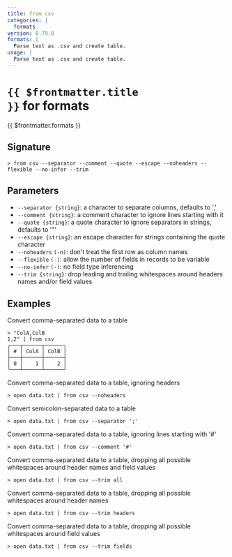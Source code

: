 ```yaml
---
title: from csv
categories: |
  formats
version: 0.79.0
formats: |
  Parse text as .csv and create table.
usage: |
  Parse text as .csv and create table.
---
```


# <code>{{ $frontmatter.title }}</code> for formats

<div class='command-title'>{{ $frontmatter.formats }}</div>

## Signature

```> from csv --separator --comment --quote --escape --noheaders --flexible --no-infer --trim```

## Parameters

 -  `--separator {string}`: a character to separate columns, defaults to ','
 -  `--comment {string}`: a comment character to ignore lines starting with it
 -  `--quote {string}`: a quote character to ignore separators in strings, defaults to '"'
 -  `--escape {string}`: an escape character for strings containing the quote character
 -  `--noheaders` `(-n)`: don't treat the first row as column names
 -  `--flexible` `(-)`: allow the number of fields in records to be variable
 -  `--no-infer` `(-)`: no field type inferencing
 -  `--trim {string}`: drop leading and trailing whitespaces around headers names and/or field values

## Examples

Convert comma-separated data to a table
```shell
> "ColA,ColB
1,2" | from csv
╭───┬──────┬──────╮
│ # │ ColA │ ColB │
├───┼──────┼──────┤
│ 0 │    1 │    2 │
╰───┴──────┴──────╯

```

Convert comma-separated data to a table, ignoring headers
```shell
> open data.txt | from csv --noheaders

```

Convert semicolon-separated data to a table
```shell
> open data.txt | from csv --separator ';'

```

Convert comma-separated data to a table, ignoring lines starting with '#'
```shell
> open data.txt | from csv --comment '#'

```

Convert comma-separated data to a table, dropping all possible whitespaces around header names and field values
```shell
> open data.txt | from csv --trim all

```

Convert comma-separated data to a table, dropping all possible whitespaces around header names
```shell
> open data.txt | from csv --trim headers

```

Convert comma-separated data to a table, dropping all possible whitespaces around field values
```shell
> open data.txt | from csv --trim fields

```
